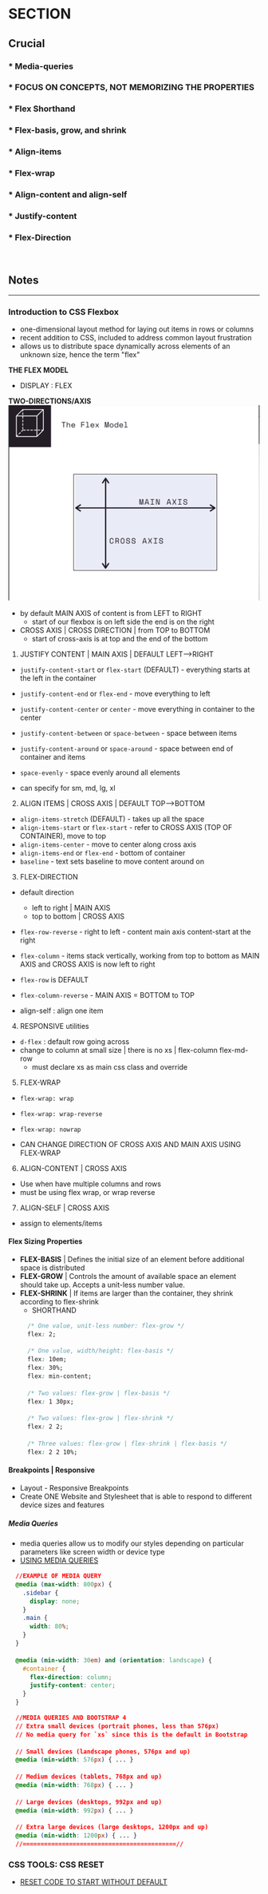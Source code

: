 # SECTION

## Crucial 

### * Media-queries
### * FOCUS ON CONCEPTS, NOT MEMORIZING THE PROPERTIES
### * Flex Shorthand
### * Flex-basis, grow, and shrink
### * Align-items
### * Flex-wrap
### * Align-content and align-self
### * Justify-content
### * Flex-Direction

<br>

## Notes

<hr>

### Introduction to CSS Flexbox
- one-dimensional layout method for laying out items in rows or columns
- recent addition to CSS, included to address common layout frustration
- allows us to distribute space dynamically across elements of an unknown size, hence the term "flex"

**THE FLEX MODEL**

- DISPLAY : FLEX

**TWO-DIRECTIONS/AXIS**
![THE FLEX MODEL](pictures/flex_model.png)
- by default MAIN AXIS of content is from LEFT to RIGHT
  - start of our flexbox is on left side the end is on the right
- CROSS AXIS | CROSS DIRECTION | from TOP to BOTTOM
  - start of cross-axis is at top and the end of the bottom

1. JUSTIFY CONTENT | MAIN AXIS | DEFAULT LEFT-->RIGHT
- `justify-content-start` or `flex-start` (DEFAULT) - everything starts at the left in the container

- `justify-content-end` or `flex-end` - move everything to left
- `justify-content-center` or `center` - move everything in container to the center
- `justify-content-between` or `space-between` - space between items
- `justify-content-around` or `space-around` - space between end of container and items
- `space-evenly` - space evenly around all elements

- can specify for sm, md, lg, xl

2. ALIGN ITEMS | CROSS AXIS | DEFAULT TOP-->BOTTOM

- `align-items-stretch` (DEFAULT) - takes up all the space
- `align-items-start` or `flex-start` - refer to CROSS AXIS (TOP OF CONTAINER), move to top
- `align-items-center` - move to center along cross axis
- `align-items-end` or `flex-end` - bottom of container
- `baseline` - text sets baseline to move content around on


3. FLEX-DIRECTION
  - default direction
    - left to right | MAIN AXIS
    - top to bottom | CROSS AXIS

  - `flex-row-reverse` - right to left - content main axis content-start at the right
  - `flex-column` - items stack vertically, working from top to bottom as MAIN AXIS and CROSS AXIS is now left to right
  - `flex-row` is DEFAULT
  - `flex-column-reverse` - MAIN AXIS = BOTTOM to TOP

  - align-self : align one item

4. RESPONSIVE utilities
  - `d-flex` : default row going across
  - change to column at small size | there is no xs | flex-column flex-md-row
    - must declare xs as main css class and override

5. FLEX-WRAP
- `flex-wrap: wrap`
- `flex-wrap: wrap-reverse`
- `flex-wrap: nowrap`

- CAN CHANGE DIRECTION OF CROSS AXIS AND MAIN AXIS USING FLEX-WRAP

6. ALIGN-CONTENT | CROSS AXIS
- Use when have multiple columns and rows 
- must be using flex wrap, or wrap reverse

7. ALIGN-SELF | CROSS AXIS
- assign to elements/items

#### Flex Sizing Properties
- **FLEX-BASIS** | Defines the initial size of an element before additional space is distributed
- **FLEX-GROW** | Controls the amount of available space an element should take up. Accepts a unit-less number value.
- **FLEX-SHRINK** | If items are larger than the container, they shrink according to flex-shrink
  - SHORTHAND
  ```css
    /* One value, unit-less number: flex-grow */
    flex: 2;

    /* One value, width/height: flex-basis */
    flex: 10em;
    flex: 30%;
    flex: min-content;

    /* Two values: flex-grow | flex-basis */
    flex: 1 30px;

    /* Two values: flex-grow | flex-shrink */
    flex: 2 2;

    /* Three values: flex-grow | flex-shrink | flex-basis */
    flex: 2 2 10%;
  ```
#### Breakpoints | Responsive

- Layout - Responsive Breakpoints
- Create ONE Website and Stylesheet that is able to respond to different device sizes and features

##### **Media Queries**
- media queries allow us to modify our styles depending on particular parameters like screen width or device type
- [USING MEDIA QUERIES](https://developer.mozilla.org/en-US/docs/Web/CSS/Media_Queries/Using_media_queries)

```css
  //EXAMPLE OF MEDIA QUERY
  @media (max-width: 800px) {
    .sidebar {
      display: none;
    }
    .main {
      width: 80%;
    }
  }

  @media (min-width: 30em) and (orientation: landscape) {
    #container {
      flex-direction: column;
      justify-content: center;
    }
  }

```

```css
  //MEDIA QUERIES AND BOOTSTRAP 4
  // Extra small devices (portrait phones, less than 576px)
  // No media query for `xs` since this is the default in Bootstrap

  // Small devices (landscape phones, 576px and up)
  @media (min-width: 576px) { ... }

  // Medium devices (tablets, 768px and up)
  @media (min-width: 768px) { ... }

  // Large devices (desktops, 992px and up)
  @media (min-width: 992px) { ... }

  // Extra large devices (large desktops, 1200px and up)
  @media (min-width: 1200px) { ... }
  //===========================================//
```

### CSS TOOLS: CSS RESET

- [RESET CODE TO START WITHOUT DEFAULT](https://meyerweb.com/eric/tools/css/reset/)









